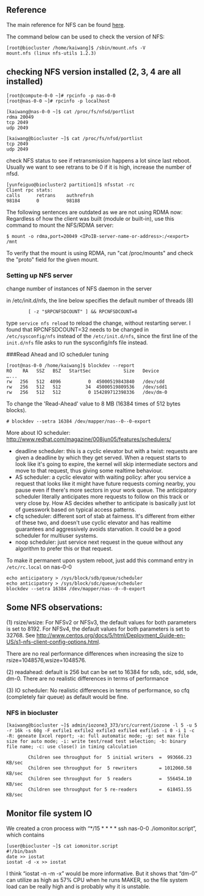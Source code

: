 ## Reference

The main reference for NFS can be found [here](http://nfs.sourceforge.net/nfs-howto/).

The command below can be used to check the version of NFS:

```
[root@biocluster /home/kaiwang]$ /sbin/mount.nfs -V
mount.nfs (linux nfs-utils 1.2.3)
```
 
## checking NFS version installed (2, 3, 4 are all installed)

```
[root@compute-0-0 ~]# rpcinfo -p nas-0-0 
[root@nas-0-0 ~]# rpcinfo -p localhost

[kaiwang@nas-0-0 ~]$ cat /proc/fs/nfsd/portlist
rdma 20049
tcp 2049
udp 2049
 
[kaiwang@biocluster ~]$ cat /proc/fs/nfsd/portlist
tcp 2049
udp 2049
```

check NFS status to see if retransmission happens a lot since last reboot. Usually we want to see retrans to be 0 if it is high, increase the number of nfsd.
```
[yunfeiguo@biocluster2 partition1]$ nfsstat -rc
Client rpc stats:
calls      retrans    authrefrsh
98184      0          98188
```

The following sentences are outdated as we are not using RDMA now:
Regardless of how the client was built (module or built-in), use this command to mount the NFS/RDMA server:
```
$ mount -o rdma,port=20049 <IPoIB-server-name-or-address>:/<export> /mnt
```
To verify that the mount is using RDMA, run "cat /proc/mounts" and check the "proto" field for the given mount. 

### Setting up NFS server
change number of instances of NFS daemon in the server

in /etc/init.d/nfs, the line below specifies the default number of threads (8)
```
        [ -z "$RPCNFSDCOUNT" ] && RPCNFSDCOUNT=8 
```

type `service nfs reload` to reload the change, without restarting server.
I found that RPCNFSDCOUNT=32 needs to be changed in `/etc/sysconfig/nfs` instead of the `/etc/init.d/nfs`, since the first line of the `init.d/nfs` file asks to run the sysconfig/nfs file instead.

###Read Ahead and IO scheduler tuning
```
[root@nas-0-0 /home/kaiwang]$ blockdev --report
RO    RA   SSZ   BSZ   StartSec            Size   Device
…...
rw   256   512  4096          0  45000519843840   /dev/sdd
rw   256   512   512         34  45000519809536   /dev/sdd1
rw   256   512   512          0 154289712398336   /dev/dm-0
```

To change the 'Read-Ahead' value to 8 MB (16384 times of 512 bytes blocks).
```
# blockdev --setra 16384 /dev/mapper/nas--0--0-export
```

More about IO scheduler: http://www.redhat.com/magazine/008jun05/features/schedulers/

* deadline scheduler: this is a cyclic elevator but with a twist: requests are given a deadline by which they get served. When a request starts to look like it's going to expire, the kernel will skip intermediate sectors and move to that request, thus giving some realtime behaviour.
* AS scheduler: a cyclic elevator with waiting policy: after you service a request that looks like it might have future requests coming nearby, you pause even if there's more sectors in your work queue. The anticipatory scheduler literally anticipates more requests to follow on this track or very close by. How AS decides whether to anticipate is basically just lot of guesswork based on typical access patterns.
* cfq scheduler: different sort of stab at fairness. It's different from either of these two, and doesn't use cyclic elevator and has realtime guarantees and aggressively avoids starvation. It could be a good scheduler for multiuser systems.
* noop scheduler: just service next request in the queue without any algorithm to prefer this or that request.

To make it permanent upon system reboot, just add this command entry in `/etc/rc.local` on nas-0-0

```
echo anticipatory > /sys/block/sdb/queue/scheduler
echo anticipatory > /sys/block/sdc/queue/scheduler
blockdev --setra 16384 /dev/mapper/nas--0--0-export
```

## Some NFS observations:

(1) rsize/wsize: For NFSv2 or NFSv3, the default values for both parameters is set to 8192. For NFSv4, the default values for both parameters is set to 32768. See http://www.centos.org/docs/5/html/Deployment_Guide-en-US/s1-nfs-client-config-options.html.

There are no real performance differences when increasing the size to rsize=1048576,wsize=1048576. 

(2) readahead: default is 256 but can be set to 16384 for sdb, sdc, sdd, sde, dm-0. There are no realistic differences in terms of performance

(3) IO scheduler: No realistic differences in terms of performance, so cfq (completely fair queue) as default would be fine.


### NFS in biocluster
```
[kaiwang@biocluster ~]$ admin/iozone3_373/src/current/iozone -l 5 -u 5 -r 16k -s 60g -F exfile1 exfile2 exfile3 exfile4 exfile5 -i 0 -i 1 -c
-R: geneate Excel report; -a: full automatic mode; -g: set max file size for auto mode; -i: write test/read test selection; -b: binary file name; -c: use close() in timing calculation

        Children see throughput for  5 initial writers  =  993666.23 KB/sec
        Children see throughput for  5 rewriters        = 1012060.58 KB/sec
        Children see throughput for  5 readers          =  556454.10 KB/sec
        Children see throughput for 5 re-readers        =  618451.55 KB/sec
```



## Monitor file system IO
We created a cron process with “*/15 * * * * ssh nas-0-0 ./iomonitor.script”, which contains
```
[user@biocluster ~]$ cat iomonitor.script
#!/bin/bash
date >> iostat
iostat -d -x >> iostat
```
I think “iostat -n -m -x” would be more informative. But it shows that “dm-0” can utilize as high as 57% CPU when he runs MAKER, so the file system load can be really high and is probably why it is unstable.



